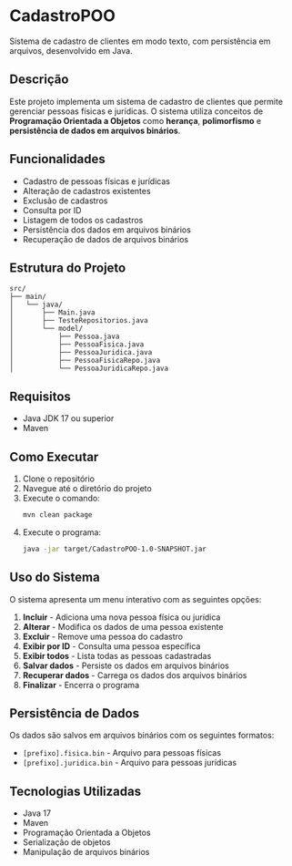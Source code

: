 # CadastroPOO

Sistema de cadastro de clientes em modo texto, com persistência em arquivos, desenvolvido em Java.

## Descrição

Este projeto implementa um sistema de cadastro de clientes que permite gerenciar pessoas físicas e jurídicas. O sistema utiliza conceitos de **Programação Orientada a Objetos** como **herança**, **polimorfismo** e **persistência de dados em arquivos binários**.

## Funcionalidades

- Cadastro de pessoas físicas e jurídicas
- Alteração de cadastros existentes
- Exclusão de cadastros
- Consulta por ID
- Listagem de todos os cadastros
- Persistência dos dados em arquivos binários
- Recuperação de dados de arquivos binários

## Estrutura do Projeto

```
src/
├── main/
│   └── java/
│       ├── Main.java
│       ├── TesteRepositorios.java
│       └── model/
│           ├── Pessoa.java
│           ├── PessoaFisica.java
│           ├── PessoaJuridica.java
│           ├── PessoaFisicaRepo.java
│           └── PessoaJuridicaRepo.java
```

## Requisitos

- Java JDK 17 ou superior
- Maven

## Como Executar

1. Clone o repositório
2. Navegue até o diretório do projeto
3. Execute o comando:
   ```bash
   mvn clean package
   ```
4. Execute o programa:
   ```bash
   java -jar target/CadastroPOO-1.0-SNAPSHOT.jar
   ```

## Uso do Sistema

O sistema apresenta um menu interativo com as seguintes opções:

1. **Incluir** - Adiciona uma nova pessoa física ou jurídica
2. **Alterar** - Modifica os dados de uma pessoa existente
3. **Excluir** - Remove uma pessoa do cadastro
4. **Exibir por ID** - Consulta uma pessoa específica
5. **Exibir todos** - Lista todas as pessoas cadastradas
6. **Salvar dados** - Persiste os dados em arquivos binários
7. **Recuperar dados** - Carrega os dados dos arquivos binários
8. **Finalizar** - Encerra o programa

## Persistência de Dados

Os dados são salvos em arquivos binários com os seguintes formatos:

- `[prefixo].fisica.bin` - Arquivo para pessoas físicas
- `[prefixo].juridica.bin` - Arquivo para pessoas jurídicas

## Tecnologias Utilizadas

- Java 17
- Maven
- Programação Orientada a Objetos
- Serialização de objetos
- Manipulação de arquivos binários
